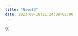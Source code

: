 ```yaml
---
title: "Nivel3"
date: 2023-08-18T21:24:08+02:00
---
```


{{<audio src="media/audio/test.m4a" caption="your caption">}}